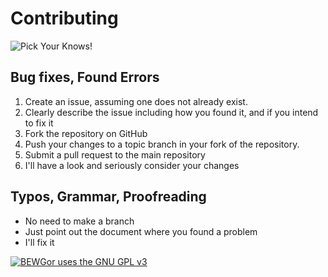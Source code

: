 # Contributing

![Pick Your Knows!](https://raw.githubusercontent.com/berzerk0/BEWGor/master/bewgor_nose.png)


## Bug fixes, Found Errors 
1. Create an issue, assuming one does not already exist.
2. Clearly describe the issue including how you found it, and if you intend to fix it
3. Fork the repository on GitHub
4. Push your changes to a topic branch in your fork of the repository.
5. Submit a pull request to the main repository
6. I'll have a look and seriously consider your changes

## Typos, Grammar, Proofreading
 * No need to make a branch
 * Just point out the document where you found a problem
 * I'll fix it
 

 [![BEWGor uses the GNU GPL v3](https://www.gnu.org/graphics/gplv3-127x51.png)](https://www.gnu.org/licenses/gpl-3.0.en.html)
